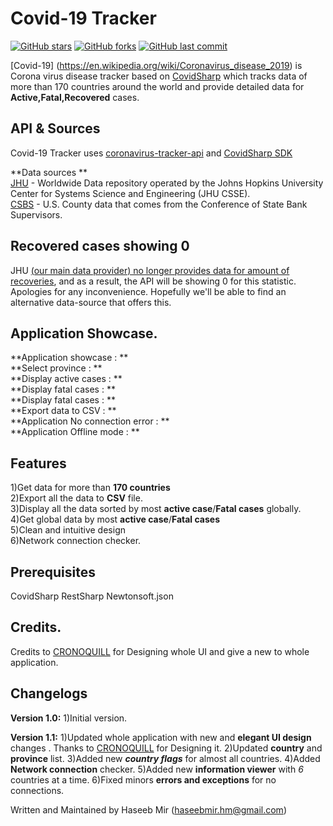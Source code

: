 # Covid-19 Tracker
[![GitHub stars](https://img.shields.io/github.com/haseeb-heaven/Covid-19-Tracker)](https://github.com/haseeb-heaven/Covid-19-Tracker/stargazers)
[![GitHub forks](https://img.shields.io/github.com/haseeb-heaven/Covid-19-Tracker)](https://github.com/haseeb-heaven/Covid-19-Tracker/network/members)
[![GitHub last commit](https://img.shields.io/github.com/haseeb-heaven/Covid-19-Tracker)](https://github.com/haseeb-heaven/Covid-19-Tracker/commits/master)

[Covid-19] (https://en.wikipedia.org/wiki/Coronavirus_disease_2019) is Corona virus disease tracker based on [CovidSharp](https://github.com/Abdirahiim/covidtrackerapiwrapper)
which tracks data of more than 170 countries around the world and provide detailed data for **Active,Fatal,Recovered** cases. 

## API & Sources
Covid-19 Tracker uses [coronavirus-tracker-api](https://github.com/ExpDev07/coronavirus-tracker-api) and [CovidSharp SDK](https://github.com/Abdirahiim/covidtrackerapiwrapper)</br>

**Data sources ** </br>
[JHU](https://systems.jhu.edu/research/public-health/ncov/)  - Worldwide Data repository operated by the Johns Hopkins University Center for Systems Science and Engineering (JHU CSSE).</br>
[CSBS](https://www.csbs.org/information-covid-19-coronavirus) - U.S. County data that comes from the Conference of State Bank Supervisors.</br>

## Recovered cases showing 0
JHU [(our main data provider) no longer provides data for amount of recoveries](https://github.com/CSSEGISandData/COVID-19/issues/1250), and as a result, the API will be showing 0 for this statistic. Apologies for any inconvenience. Hopefully we'll be able to find an alternative data-source that offers this.

## Application Showcase.
**Application showcase : ** [](https://github.com/haseeb-heaven/Covid-19-Tracker/blob/master/resources/covid_app.png) </br>
**Select province : ** [](https://github.com/haseeb-heaven/Covid-19-Tracker/blob/master/resources/covid_app_province.png) </br>
**Display active cases : ** [](https://github.com/haseeb-heaven/Covid-19-Tracker/blob/master/resources/covid_app_disp_active.png) </br>
**Display fatal cases : ** [](https://github.com/haseeb-heaven/Covid-19-Tracker/blob/master/resources/covid_app_disp_fatal.png) </br>
**Display fatal cases : ** [](https://github.com/haseeb-heaven/Covid-19-Tracker/blob/master/resources/covid_app_disp_fatal.png) </br>
**Export data to CSV : ** [](https://github.com/haseeb-heaven/Covid-19-Tracker/blob/master/resources/covid_app_csv.png) </br>
**Application No connection error : ** [](https://github.com/haseeb-heaven/Covid-19-Tracker/blob/master/resources/covid_app_no_connection.png) </br>
**Application Offline mode : ** [](https://github.com/haseeb-heaven/Covid-19-Tracker/blob/master/resources/covid_app_offline.png) </br>

## Features
1)Get data for more than **170 countries** </br>
2)Export all the data to **CSV** file.  </br>
3)Display all the data sorted by most **active case**/**Fatal cases** globally.  </br>
4)Get global data by most **active case**/**Fatal cases** </br>
5)Clean and intuitive design </br>
6)Network connection checker.

## Prerequisites
CovidSharp
RestSharp
Newtonsoft.json

## Credits.
Credits to [CRONOQUILL](https://github.com/CRONOQUILL) for Designing whole UI and give a new to whole application. 

## Changelogs

**Version 1.0:**
1)Initial version.

**Version 1.1:**
1)Updated whole application with new and **elegant UI design** changes . Thanks to [CRONOQUILL](https://github.com/CRONOQUILL) for Designing it.
2)Updated **country** and **province** list.
3)Added new **_country flags_** for almost all countries.
4)Added **Network connection** checker.
5)Added new **information viewer** with _6_ countries at a time.
6)Fixed minors **errors and exceptions** for no connections.

Written and Maintained by Haseeb Mir (haseebmir.hm@gmail.com)